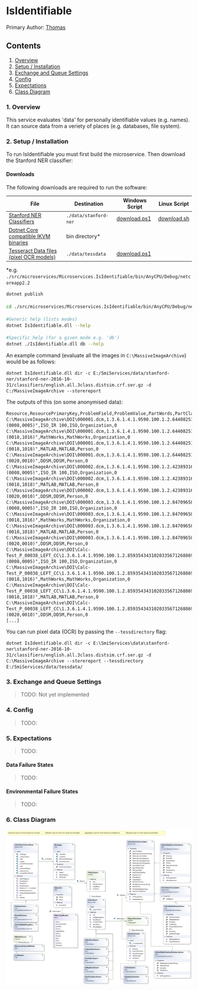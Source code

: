 ﻿# IsIdentifiable

Primary Author: [Thomas](https://github.com/tznind)

## Contents
 1. [Overview](#1-overview)
 2. [Setup / Installation](#2-setup--installation)
 3. [Exchange and Queue Settings](#3-exchange-and-queue-settings)
 4. [Config](#4-config)
 5. [Expectations](#5-expectations)
 6. [Class Diagram](#6-class-diagram)

### 1. Overview
This service evaluates 'data' for personally identifiable values (e.g. names).  It can source data from a veriety of places (e.g. databases, file system).

### 2. Setup / Installation

To run IsIdentifiable you must first build the microservice.  Then download the Stanford NER classifier:


#### Downloads

The following downloads are required to run the software:

| File     | Destination |  Windows Script |  Linux Script  |
|----------|-------------|-------- |------|
|  [Stanford NER Classifiers](http://nlp.stanford.edu/software/stanford-ner-2016-10-31.zip)    |  `./data/stanford-ner`     | [download.ps1](../../../data/stanford-ner/download.ps1)  | [download.sh](../../../data/stanford-ner/download.sh) |
|  [Dotnet Core compatible IKVM binaries](https://codeload.github.com/ams-ts-ikvm/ikvm-bin/zip/net_core_compat)    |  bin directory*     |   |  |
| [Tesseract Data files (pixel OCR models)](https://github.com/tesseract-ocr/tessdata/raw/master/eng.traineddata) | `./data/tessdata` |  [download.ps1](../../../data/tessdata/download.ps1)|

 *e.g. `./src/microservices/Microservices.IsIdentifiable/bin/AnyCPU/Debug/netcoreapp2.2`
 

```bash
dotnet publish

cd ./src/microservices/Microservices.IsIdentifiable/bin/AnyCPU/Debug/netcoreapp2.2/

#Generic help (lists modes)
dotnet IsIdentifiable.dll --help

#Specific help (for a given mode e.g. 'db')
dotnet ./IsIdentifiable.dll db --help
```

An example command (evaluate all the images in `C:\MassiveImageArchive`) would be as follows:

```
dotnet IsIdentifiable.dll dir -c E:/SmiServices/data/stanford-ner/stanford-ner-2016-10-31/classifiers/english.all.3class.distsim.crf.ser.gz -d C:/MassiveImageArchive --storereport
```

The outputs of this (on some anonymised data):

```
Resource,ResourcePrimaryKey,ProblemField,ProblemValue,PartWords,PartClassifications,PartOffsets
C:\MassiveImageArchive\DOI\000001.dcm,1.3.6.1.4.1.9590.100.1.2.64408251011211630124074907290278463475,"(0008,0005)",ISO_IR 100,ISO,Organization,0
C:\MassiveImageArchive\DOI\000001.dcm,1.3.6.1.4.1.9590.100.1.2.64408251011211630124074907290278463475,"(0018,1016)",MathWorks,MathWorks,Organization,0
C:\MassiveImageArchive\DOI\000001.dcm,1.3.6.1.4.1.9590.100.1.2.64408251011211630124074907290278463475,"(0018,1018)",MATLAB,MATLAB,Person,0
C:\MassiveImageArchive\DOI\000001.dcm,1.3.6.1.4.1.9590.100.1.2.64408251011211630124074907290278463475,"(0020,0010)",DDSM,DDSM,Person,0
C:\MassiveImageArchive\DOI\000002.dcm,1.3.6.1.4.1.9590.100.1.2.423893162212842428532864042250901777433,"(0008,0005)",ISO_IR 100,ISO,Organization,0
C:\MassiveImageArchive\DOI\000002.dcm,1.3.6.1.4.1.9590.100.1.2.423893162212842428532864042250901777433,"(0018,1018)",MATLAB,MATLAB,Person,0
C:\MassiveImageArchive\DOI\000002.dcm,1.3.6.1.4.1.9590.100.1.2.423893162212842428532864042250901777433,"(0020,0010)",DDSM,DDSM,Person,0
C:\MassiveImageArchive\DOI\000003.dcm,1.3.6.1.4.1.9590.100.1.2.84709658512632788123980174250729731712,"(0008,0005)",ISO_IR 100,ISO,Organization,0
C:\MassiveImageArchive\DOI\000003.dcm,1.3.6.1.4.1.9590.100.1.2.84709658512632788123980174250729731712,"(0018,1016)",MathWorks,MathWorks,Organization,0
C:\MassiveImageArchive\DOI\000003.dcm,1.3.6.1.4.1.9590.100.1.2.84709658512632788123980174250729731712,"(0018,1018)",MATLAB,MATLAB,Person,0
C:\MassiveImageArchive\DOI\000003.dcm,1.3.6.1.4.1.9590.100.1.2.84709658512632788123980174250729731712,"(0020,0010)",DDSM,DDSM,Person,0
C:\MassiveImageArchive\DOI\Calc-Test_P_00038_LEFT_CC\1.3.6.1.4.1.9590.100.1.2.85935434310203356712688695661986996009\1.3.6.1.4.1.9590.100.1.2.374115997511889073021386151921807063992\000000.dcm,1.3.6.1.4.1.9590.100.1.2.289923739312470966435676008311959891294,"(0008,0005)",ISO_IR 100,ISO,Organization,0
C:\MassiveImageArchive\DOI\Calc-Test_P_00038_LEFT_CC\1.3.6.1.4.1.9590.100.1.2.85935434310203356712688695661986996009\1.3.6.1.4.1.9590.100.1.2.374115997511889073021386151921807063992\000000.dcm,1.3.6.1.4.1.9590.100.1.2.289923739312470966435676008311959891294,"(0018,1016)",MathWorks,MathWorks,Organization,0
C:\MassiveImageArchive\DOI\Calc-Test_P_00038_LEFT_CC\1.3.6.1.4.1.9590.100.1.2.85935434310203356712688695661986996009\1.3.6.1.4.1.9590.100.1.2.374115997511889073021386151921807063992\000000.dcm,1.3.6.1.4.1.9590.100.1.2.289923739312470966435676008311959891294,"(0018,1018)",MATLAB,MATLAB,Person,0
C:\MassiveImageArchive\DOI\Calc-Test_P_00038_LEFT_CC\1.3.6.1.4.1.9590.100.1.2.85935434310203356712688695661986996009\1.3.6.1.4.1.9590.100.1.2.374115997511889073021386151921807063992\000000.dcm,1.3.6.1.4.1.9590.100.1.2.289923739312470966435676008311959891294,"(0020,0010)",DDSM,DDSM,Person,0
[...]
```

You can run pixel data (OCR) by passing the `--tessdirectory` flag:

```
dotnet IsIdentifiable.dll dir -c E:\SmiServices\data\stanford-ner\stanford-ner-2016-10-31/classifiers/english.all.3class.distsim.crf.ser.gz -d C:\MassiveImageArchive --storereport --tessdirectory E:/SmiServices/data/tessdata/
```

### 3. Exchange and Queue Settings

> TODO: Not yet implemented

### 4. Config

> TODO: 

### 5. Expectations

> TODO: 

#### Data Failure States

> TODO: 

#### Environmental Failure States
 
> TODO: 

### 6. Class Diagram
![Class Diagram](./IsIdentifiable.png)
